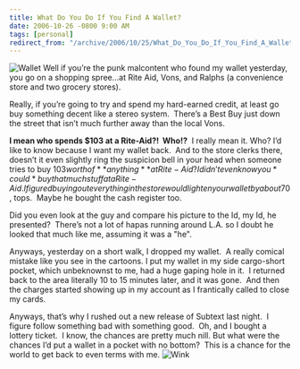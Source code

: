 ```yaml
---
title: What Do You Do If You Find A Wallet?
date: 2006-10-26 -0800 9:00 AM
tags: [personal]
redirect_from: "/archive/2006/10/25/What_Do_You_Do_If_You_Find_A_Wallet.aspx/"
---
```


![Wallet](https://haacked.com/images/haacked_com/WindowsLiveWriter/WhatDoYouDoIfYouFindAWallet_8BD6/618061_wallet%5B6%5D.jpg)
Well if you’re the punk malcontent who found my wallet yesterday, you go
on a shopping spree...at Rite Aid, Vons, and Ralphs (a convenience store
and two grocery stores). 

Really, if you’re going to try and spend my hard-earned credit, at least
go buy something decent like a stereo system.  There’s a Best Buy just
down the street that isn’t much further away than the local Vons.

**I mean who spends $103 at a Rite-Aid?!  Who!?**  I really mean it.
Who? I’d like to know because I want my wallet back.  And to the store
clerks there, doesn’t it even slightly ring the suspicion bell in your
head when someone tries to buy $103 worth of **anything** at Rite-Aid? 
I didn’t even know you *could* buy that much stuff at a Rite-Aid. I
figured buying out everything in the store would lighten your wallet by
about $70, tops.  Maybe he bought the cash register too.

Did you even look at the guy and compare his picture to the Id, my Id,
he presented?  There’s not a lot of hapas running around L.A. so I doubt
he looked that much like me, assuming it was a "he".

Anyways, yesterday on a short walk, I dropped my wallet.  A really
comical mistake like you see in the cartoons. I put my wallet in my side
cargo-short pocket, which unbeknownst to me, had a huge gaping hole in
it.  I returned back to the area literally 10 to 15 minutes later, and
it was gone.  And then the charges started showing up in my account as I
frantically called to close my cards.

Anyways, that’s why I rushed out a new release of Subtext last night.  I
figure follow something bad with something good.  Oh, and I bought a
lottery ticket.  I know, the chances are pretty much nill. But what were
the chances I’d put a wallet in a pocket with no bottom?  This is a
chance for the world to get back to even terms with me.
![Wink](https://haacked.com/Images/emotions/smiley-wink.gif)
